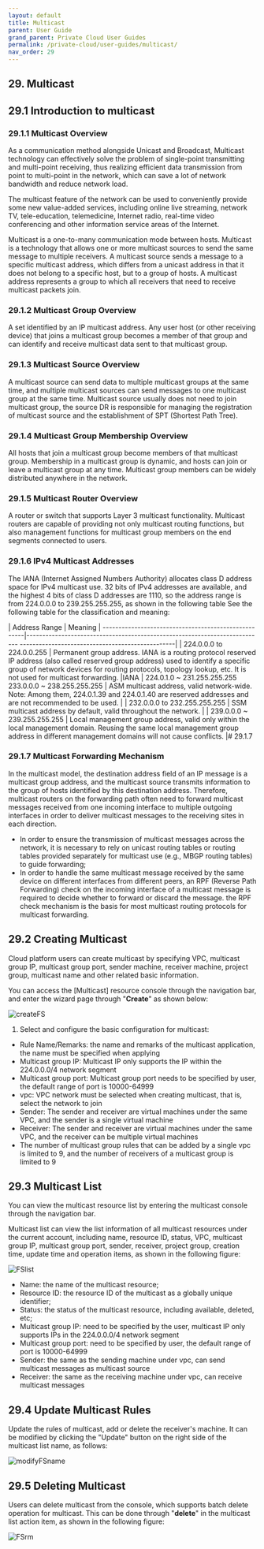 ```yaml
---
layout: default
title: Multicast
parent: User Guide
grand_parent: Private Cloud User Guides
permalink: /private-cloud/user-guides/multicast/
nav_order: 29
---
```

## 29. Multicast

## 29.1 Introduction to multicast

### 29.1.1 Multicast Overview
As a communication method alongside Unicast and Broadcast, Multicast technology can effectively solve the problem of single-point transmitting and multi-point receiving, thus realizing efficient data transmission from point to multi-point in the network, which can save a lot of network bandwidth and reduce network load.

The multicast feature of the network can be used to conveniently provide some new value-added services, including online live streaming, network TV, tele-education, telemedicine, Internet radio, real-time video conferencing and other information service areas of the Internet.

Multicast is a one-to-many communication mode between hosts. Multicast is a technology that allows one or more multicast sources to send the same message to multiple receivers. A multicast source sends a message to a specific multicast address, which differs from a unicast address in that it does not belong to a specific host, but to a group of hosts. A multicast address represents a group to which all receivers that need to receive multicast packets join.

### 29.1.2 Multicast Group Overview

A set identified by an IP multicast address. Any user host (or other receiving device) that joins a multicast group becomes a member of that group and can identify and receive multicast data sent to that multicast group.

### 29.1.3 Multicast Source Overview
A multicast source can send data to multiple multicast groups at the same time, and multiple multicast sources can send messages to one multicast group at the same time. Multicast source usually does not need to join multicast group, the source DR is responsible for managing the registration of multicast source and the establishment of SPT (Shortest Path Tree).

### 29.1.4 Multicast Group Membership Overview
All hosts that join a multicast group become members of that multicast group. Membership in a multicast group is dynamic, and hosts can join or leave a multicast group at any time. Multicast group members can be widely distributed anywhere in the network.

### 29.1.5 Multicast Router Overview
A router or switch that supports Layer 3 multicast functionality. Multicast routers are capable of providing not only multicast routing functions, but also management functions for multicast group members on the end segments connected to users.

### 29.1.6 IPv4 Multicast Addresses
The IANA (Internet Assigned Numbers Authority) allocates class D address space for IPv4 multicast use. 32 bits of IPv4 addresses are available, and the highest 4 bits of class D addresses are 1110, so the address range is from 224.0.0.0 to 239.255.255.255, as shown in the following table See the following table for the classification and meaning:

  | Address Range | Meaning |
  -----------------------------------------------------|--------------------------------------------------------------------------- -------------------------------------------------|
  | 224.0.0.0 to 224.0.0.255 | Permanent group address. IANA is a routing protocol reserved IP address (also called reserved group address) used to identify a specific group of network devices for routing protocols, topology lookup, etc. It is not used for multicast forwarding. |IANA
  | 224.0.1.0 ~ 231.255.255.255 233.0.0.0 ~ 238.255.255.255 | ASM multicast address, valid network-wide. Note: Among them, 224.0.1.39 and 224.0.1.40 are reserved addresses and are not recommended to be used.                                           |
  | 232.0.0.0 to 232.255.255.255 | SSM multicast address by default, valid throughout the network.                                                                                      |
  | 239.0.0.0 ~ 239.255.255.255 | Local management group address, valid only within the local management domain. Reusing the same local management group address in different management domains will not cause conflicts.                                |# 29.1.7

### 29.1.7 Multicast Forwarding Mechanism
In the multicast model, the destination address field of an IP message is a multicast group address, and the multicast source transmits information to the group of hosts identified by this destination address. Therefore, multicast routers on the forwarding path often need to forward multicast messages received from one incoming interface to multiple outgoing interfaces in order to deliver multicast messages to the receiving sites in each direction.
* In order to ensure the transmission of multicast messages across the network, it is necessary to rely on unicast routing tables or routing tables provided separately for multicast use (e.g., MBGP routing tables) to guide forwarding;
* In order to handle the same multicast message received by the same device on different interfaces from different peers, an RPF (Reverse Path Forwarding) check on the incoming interface of a multicast message is required to decide whether to forward or discard the message. the RPF check mechanism is the basis for most multicast routing protocols for multicast forwarding.

## 29.2 Creating Multicast

Cloud platform users can create multicast by specifying VPC, multicast group IP, multicast group port, sender machine, receiver machine, project group, multicast name and other related basic information.

You can access the [Multicast] resource console through the navigation bar, and enter the wizard page through "**Create**" as shown below:

![createFS](/assets/images/userguide/createmulticast.png)

1. Select and configure the basic configuration for multicast:

* Rule Name/Remarks: the name and remarks of the multicast application, the name must be specified when applying
* Multicast group IP: Multicast IP only supports the IP within the 224.0.0.0/4 network segment
* Multicast group port: Multicast group port needs to be specified by user, the default range of port is 10000-64999
* vpc: VPC network must be selected when creating multicast, that is, select the network to join
* Sender: The sender and receiver are virtual machines under the same VPC, and the sender is a single virtual machine
* Receiver: The sender and receiver are virtual machines under the same VPC, and the receiver can be multiple virtual machines
* The number of multicast group rules that can be added by a single vpc is limited to 9, and the number of receivers of a multicast group is limited to 9

## 29.3 Multicast List

You can view the multicast resource list by entering the multicast console through the navigation bar.

Multicast list can view the list information of all multicast resources under the current account, including name, resource ID, status, VPC, multicast group IP, multicast group port, sender, receiver, project group, creation time, update time and operation items, as shown in the following figure:

![FSlist](/assets/images/userguide/multicastlist.png)

- Name: the name of the multicast resource;
- Resource ID: the resource ID of the multicast as a globally unique identifier;
- Status: the status of the multicast resource, including available, deleted, etc;
- Multicast group IP: need to be specified by the user, multicast IP only supports IPs in the 224.0.0.0/4 network segment
- Multicast group port: need to be specified by user, the default range of port is 10000-64999
- Sender: the same as the sending machine under vpc, can send multicast messages as multicast source
- Receiver: the same as the receiving machine under vpc, can receive multicast messages

## 29.4 Update Multicast Rules

Update the rules of multicast, add or delete the receiver's machine. It can be modified by clicking the "Update" button on the right side of the multicast list name, as follows:

![modifyFSname](/assets/images/userguide/modifymulticast.png)

## 29.5 Deleting Multicast

Users can delete multicast from the console, which supports batch delete operation for multicast. This can be done through "**delete**" in the multicast list action item, as shown in the following figure:

![FSrm](/assets/images/userguide/multicastrm.png)




